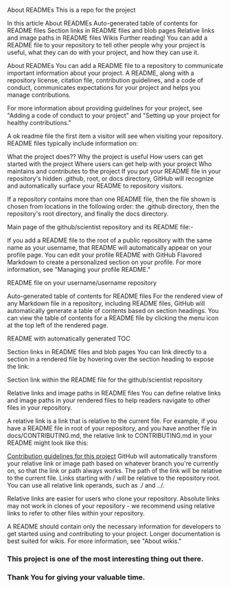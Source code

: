 About READMEs
This is a repo for the project 

In this article
About READMEs
Auto-generated table of contents for README files
Section links in README files and blob pages
Relative links and image paths in README files
Wikis
Further reading!
You can add a README file to your repository to tell other people why your project is useful, what they can do with your project, and how they can use it.

About READMEs
You can add a README file to a repository to communicate important information about your project. A README, along with a repository license, citation file, contribution guidelines, and a code of conduct, communicates expectations for your project and helps you manage contributions.

For more information about providing guidelines for your project, see "Adding a code of conduct to your project" and "Setting up your project for healthy contributions."

A ok readme file the first item a visitor will see when visiting your repository. README files typically include information on:

What the project does??
Why the project is useful
How users can get started with the project
Where users can get help with your project
Who maintains and contributes to the project
If you put your README file in your repository's hidden .github, root, or docs directory, GitHub will recognize and automatically surface your README to repository visitors.

If a repository contains more than one README file, then the file shown is chosen from locations in the following order: the .github directory, then the repository's root directory, and finally the docs directory.

Main page of the github/scientist repository and its README file:-

If you add a README file to the root of a public repository with the same name as your username, that README will automatically appear on your profile page. You can edit your profile README with GitHub Flavored Markdown to create a personalized section on your profile. For more information, see "Managing your profile README."

README file on your username/username repository

Auto-generated table of contents for README files
For the rendered view of any Markdown file in a repository, including README files, GitHub will automatically generate a table of contents based on section headings. You can view the table of contents for a README file by clicking the  menu icon at the top left of the rendered page.

README with automatically generated TOC

Section links in README files and blob pages
You can link directly to a section in a rendered file by hovering over the section heading to expose the link:

Section link within the README file for the github/scientist repository

Relative links and image paths in README files
You can define relative links and image paths in your rendered files to help readers navigate to other files in your repository.

A relative link is a link that is relative to the current file. For example, if you have a README file in root of your repository, and you have another file in docs/CONTRIBUTING.md, the relative link to CONTRIBUTING.md in your README might look like this:

[Contribution guidelines for this project](docs/CONTRIBUTING.md)
GitHub will automatically transform your relative link or image path based on whatever branch you're currently on, so that the link or path always works. The path of the link will be relative to the current file. Links starting with / will be relative to the repository root. You can use all relative link operands, such as ./ and ../.

Relative links are easier for users who clone your repository. Absolute links may not work in clones of your repository - we recommend using relative links to refer to other files within your repository.

A README should contain only the necessary information for developers to get started using and contributing to your project. Longer documentation is best suited for wikis. For more information, see "About wikis."

### This project is one of the most interesting thing out there.
### Thank You for giving your valuable time.

